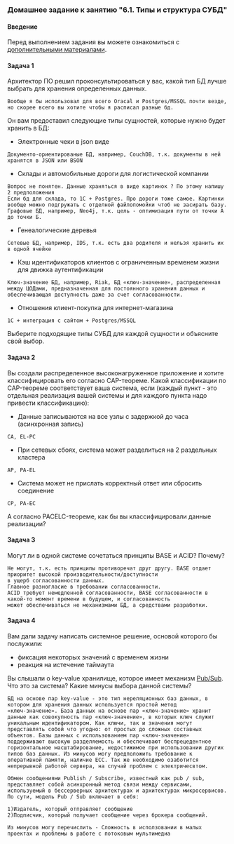 ### Домашнее задание к занятию "6.1. Типы и структура СУБД"

#### Введение

Перед выполнением задания вы можете ознакомиться с 
[дополнительными материалами](https://github.com/netology-code/virt-homeworks/tree/master/additional/README.md).

#### Задача 1

Архитектор ПО решил проконсультироваться у вас, какой тип БД лучше выбрать для хранения определенных данных.

```
Вообще я бы использовал для всего Oracal и Postgres/MSSQL почти везде, но скорее всего вы хотите чтобы я расписал разные бд. 
```

Он вам предоставил следующие типы сущностей, которые нужно будет хранить в БД:

- Электронные чеки в json виде
```
Документо-ориентированые БД, например, CouchDB, т.к. документы в ней хранятся в JSON или BSON
```
- Склады и автомобильные дороги для логистической компании
```
Вопрос не понятен. Данные храняться в виде картинок ? По этому напишу 2 предположения
Если бд для склада, то 1С + Postgres. Про дороги тоже самое. Картинки вообще можно подгружать с отделной файлопомойки чтоб не засирать базу.
Графовые БД, например, Neo4j, т.к. цель - оптимизация пути от точки А до точки Б.
```
- Генеалогические деревья
```
Сетевые БД, например, IDS, т.к. есть два родителя и нельзя хранить их в одной ячейке
```
- Кэш идентификаторов клиентов с ограниченным временем жизни для движка аутентификации
```
Ключ-значение БД, например, Riak, БД «ключ-значение», распределенная между ЦОДами, предназначенная для постоянного хранения данных и обеспечивающая доступность даже за счет согласованности.
```
- Отношения клиент-покупка для интернет-магазина
```
1С + интеграция с сайтом + Postgres/MSSQL
```

Выберите подходящие типы СУБД для каждой сущности и объясните свой выбор.

#### Задача 2

Вы создали распределенное высоконагруженное приложение и хотите классифицировать его согласно 
CAP-теореме. Какой классификации по CAP-теореме соответствует ваша система, если 
(каждый пункт - это отдельная реализация вашей системы и для каждого пункта надо привести классификацию):

- Данные записываются на все узлы с задержкой до часа (асинхронная запись)
```
CA, EL-PC
```
- При сетевых сбоях, система может разделиться на 2 раздельных кластера
```
AP, PA-EL
```
- Система может не прислать корректный ответ или сбросить соединение
```
CP, PA-EC
```

А согласно PACELC-теореме, как бы вы классифицировали данные реализации?

#### Задача 3

Могут ли в одной системе сочетаться принципы BASE и ACID? Почему?
```
Не могут, т.к. есть принципы противоречат друг другу. BASE отдает приоритет высокой производительности/доступности
в ущерб согласованности данных.
Главное разногласие в требовании согласованности.
ACID требует немедленной согласованности, BASE согласованности в какой-то момент времени в будущем, и согласованность
может обеспечиваться не механизмами БД, а средствами разработки.
```

#### Задача 4

Вам дали задачу написать системное решение, основой которого бы послужили:

- фиксация некоторых значений с временем жизни
- реакция на истечение таймаута

Вы слышали о key-value хранилище, которое имеет механизм [Pub/Sub](https://habr.com/ru/post/278237/). 
Что это за система? Какие минусы выбора данной системы?
```
БД на основе пар key-value - это тип нереляционных баз данных, в котором для хранения данных используется простой метод «ключ‑значение». База данных на основе пар «ключ‑значение» хранит данные как совокупность пар «ключ‑значение», в которых ключ служит уникальным идентификатором. Как ключи, так и значения могут представлять собой что угодно: от простых до сложных составных объектов. Базы данных с использованием пар «ключ‑значение» поддерживают высокую разделяемость и обеспечивают беспрецедентное горизонтальное масштабирование, недостижимое при использовании других типов баз данных. Из минусов могу предположить требование к оперативной памяти, наличие ECC. Так же необходимо озаботится непрерывной работой сервера, на случай проблем с электричесвтом. 

Обмен сообщениями Publish / Subscribe, известный как pub / sub, представляет собой асинхронный метод связи между сервисами, используемый в бессерверных архитектурах и архитектурах микросервисов. По сути, модель Pub / Sub включает в себя:

1)Издатель, который отправляет сообщение
2)Подписчик, который получает сообщение через брокера сообщений.

Из минусов могу перечислить - Сложность в исползовании в малых проектах и проблемы в работе с потоковым мультимедиа




```

